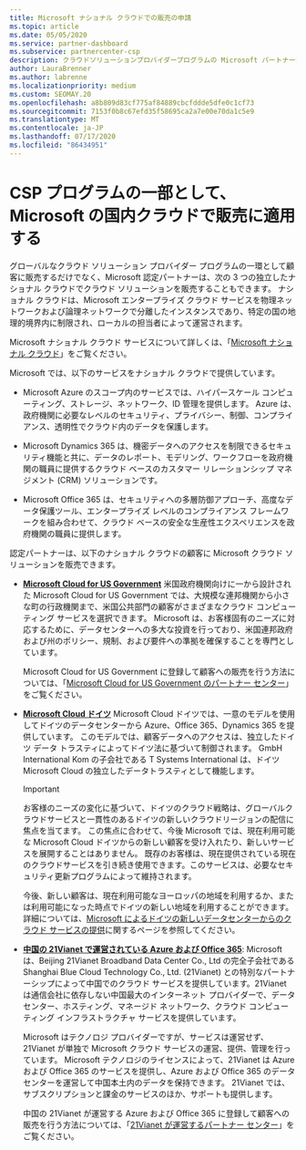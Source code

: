 ```yaml
---
title: Microsoft ナショナル クラウドでの販売の申請
ms.topic: article
ms.date: 05/05/2020
ms.service: partner-dashboard
ms.subservice: partnercenter-csp
description: クラウドソリューションプロバイダープログラムの Microsoft パートナーが、サポートされている各国のクラウドに登録されているお客様に販売する方法について説明します。
author: LauraBrenner
ms.author: labrenne
ms.localizationpriority: medium
ms.custom: SEOMAY.20
ms.openlocfilehash: a8b809d83cf775af84889cbcfddde5dfe0c1cf73
ms.sourcegitcommit: 7153f0b8c67efd35f58695ca2a7e00e70da1c5e9
ms.translationtype: MT
ms.contentlocale: ja-JP
ms.lasthandoff: 07/17/2020
ms.locfileid: "86434951"
---
```

# <a name="apply-to-sell-in-microsoft-national-clouds-as-part-of-the-csp-program"></a>CSP プログラムの一部として、Microsoft の国内クラウドで販売に適用する

グローバルなクラウド ソリューション プロバイダー プログラムの一環として顧客に販売するだけでなく、Microsoft 認定パートナーは、次の 3 つの独立したナショナル クラウドでクラウド ソリューションを販売することもできます。 ナショナル クラウドは、Microsoft エンタープライズ クラウド サービスを物理ネットワークおよび論理ネットワークで分離したインスタンスであり、特定の国の地理的境界内に制限され、ローカルの担当者によって運営されます。 

Microsoft ナショナル クラウド サービスについて詳しくは、「[Microsoft ナショナル クラウド](https://www.microsoft.com/trustcenter/cloudservices/nationalcloud)」をご覧ください。

Microsoft では、以下のサービスをナショナル クラウドで提供しています。

-   Microsoft Azure のスコープ内のサービスでは、ハイパースケール コンピューティング、ストレージ、ネットワーク、ID 管理を提供します。 Azure は、政府機関に必要なレベルのセキュリティ、プライバシー、制御、コンプライアンス、透明性でクラウド内のデータを保護します。

-   Microsoft Dynamics 365 は、機密データへのアクセスを制限できるセキュリティ機能と共に、データのレポート、モデリング、ワークフローを政府機関の職員に提供するクラウド ベースのカスタマー リレーションシップ マネジメント (CRM) ソリューションです。

-   Microsoft Office 365 は、セキュリティへの多層防御アプローチ、高度なデータ保護ツール、エンタープライズ レベルのコンプライアンス フレームワークを組み合わせて、クラウド ベースの安全な生産性エクスペリエンスを政府機関の職員に提供します。

認定パートナーは、以下のナショナル クラウドの顧客に Microsoft クラウド ソリューションを販売できます。

-   [**Microsoft Cloud for US Government**](https://www.microsoft.com/trustcenter/cloudservices/nationalcloud#Microsoft_Cloud_for_US) 米国政府機関向けに一から設計された Microsoft Cloud for US Government では、大規模な連邦機関から小さな町の行政機関まで、米国公共部門の顧客がさまざまなクラウド コンピューティング サービスを選択できます。 Microsoft は、お客様固有のニーズに対応するために、データセンターへの多大な投資を行っており、米国連邦政府および州のポリシー、規制、および要件への準拠を確保することを専門としています。 

    Microsoft Cloud for US Government に登録して顧客への販売を行う方法については、「[Microsoft Cloud for US Government のパートナー センター](partner-center-for-microsoft-us-govt-cloud.md)」をご覧ください。

-   [**Microsoft Cloud ドイツ**](https://www.microsoft.com/trustcenter/cloudservices/nationalcloud#Microsoft_Cloud_Germany) Microsoft Cloud ドイツでは、一意のモデルを使用してドイツのデータセンターから Azure、Office 365、Dynamics 365 を提供しています。 このモデルでは、顧客データへのアクセスは、独立したドイツ データ トラスティによってドイツ法に基づいて制御されます。 GmbH International Kom の子会社である T Systems International は、ドイツ Microsoft Cloud の独立したデータトラスティとして機能します。

    > [!IMPORTANT]  
    > お客様のニーズの変化に基づいて、ドイツのクラウド戦略は、グローバルクラウドサービスと一貫性のあるドイツの新しいクラウドリージョンの配信に焦点を当てます。 この焦点に合わせて、今後 Microsoft では、現在利用可能な Microsoft Cloud ドイツからの新しい顧客を受け入れたり、新しいサービスを展開することはありません。 既存のお客様は、現在提供されている現在のクラウドサービスを引き続き使用できます。このサービスは、必要なセキュリティ更新プログラムによって維持されます。
    >  
    > 今後、新しい顧客は、現在利用可能なヨーロッパの地域を利用するか、または利用可能になった時点でドイツの新しい地域を利用することができます。 詳細については、[Microsoft によるドイツの新しいデータセンターからのクラウド サービスの提供](https://news.microsoft.com/europe/2018/08/31/microsoft-to-deliver-cloud-services-from-new-datacentres-in-germany-in-2019-to-meet-evolving-customer-needs/)に関するページを参照してください。

    
-   [**中国の 21Vianet で運営されている Azure および Office 365**](https://www.microsoft.com/trustcenter/cloudservices/nationalcloud#Microsoft_Cloud_for_China): Microsoft は、Beijing 21Vianet Broadband Data Center Co., Ltd の完全子会社である Shanghai Blue Cloud Technology Co., Ltd. (21Vianet) との特別なパートナーシップによって中国でのクラウド サービスを提供しています。21Vianet は通信会社に依存しない中国最大のインターネット プロバイダーで、データセンター、ホスティング、マネージド ネットワーク、クラウド コンピューティング インフラストラクチャ サービスを提供しています。 

    Microsoft はテクノロジ プロバイダーですが、サービスは運営せず、21Vianet が単独で Microsoft クラウド サービスの運営、提供、管理を行っています。 Microsoft テクノロジのライセンスによって、21Vianet は Azure および Office 365 のサービスを提供し、Azure および Office 365 のデータセンターを運営して中国本土内のデータを保持できます。 21Vianet では、サブスクリプションと課金のサービスのほか、サポートも提供します。

    中国の 21Vianet が運営する Azure および Office 365 に登録して顧客への販売を行う方法については、「[21Vianet が運営するパートナー センター](https://msdn.microsoft.com/partner-china/index)」をご覧ください。 